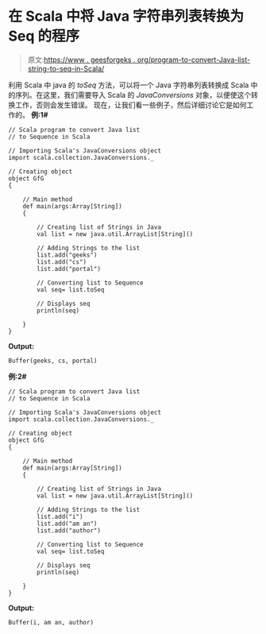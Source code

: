 # 在 Scala 中将 Java 字符串列表转换为 Seq 的程序

> 原文:[https://www . geesforgeks . org/program-to-convert-Java-list-string-to-seq-in-Scala/](https://www.geeksforgeeks.org/program-to-convert-java-list-of-strings-to-seq-in-scala/)

利用 Scala 中 java 的 *toSeq* 方法，可以将一个 Java 字符串列表转换成 Scala 中的序列。在这里，我们需要导入 Scala 的 *JavaConversions* 对象，以便使这个转换工作，否则会发生错误。
现在，让我们看一些例子，然后详细讨论它是如何工作的。
**例:1#**

```
// Scala program to convert Java list 
// to Sequence in Scala

// Importing Scala's JavaConversions object
import scala.collection.JavaConversions._

// Creating object
object GfG
{ 

    // Main method
    def main(args:Array[String])
    {

        // Creating list of Strings in Java
        val list = new java.util.ArrayList[String]()

        // Adding Strings to the list
        list.add("geeks")
        list.add("cs")
        list.add("portal")

        // Converting list to Sequence 
        val seq= list.toSeq

        // Displays seq
        println(seq)

    }
}
```

**Output:**

```
Buffer(geeks, cs, portal)

```

**例:2#**

```
// Scala program to convert Java list 
// to Sequence in Scala

// Importing Scala's JavaConversions object
import scala.collection.JavaConversions._

// Creating object
object GfG
{ 

    // Main method
    def main(args:Array[String])
    {

        // Creating list of Strings in Java
        val list = new java.util.ArrayList[String]()

        // Adding Strings to the list
        list.add("i")
        list.add("am an")
        list.add("author")

        // Converting list to Sequence 
        val seq= list.toSeq

        // Displays seq
        println(seq)

    }
}
```

**Output:**

```
Buffer(i, am an, author)

```